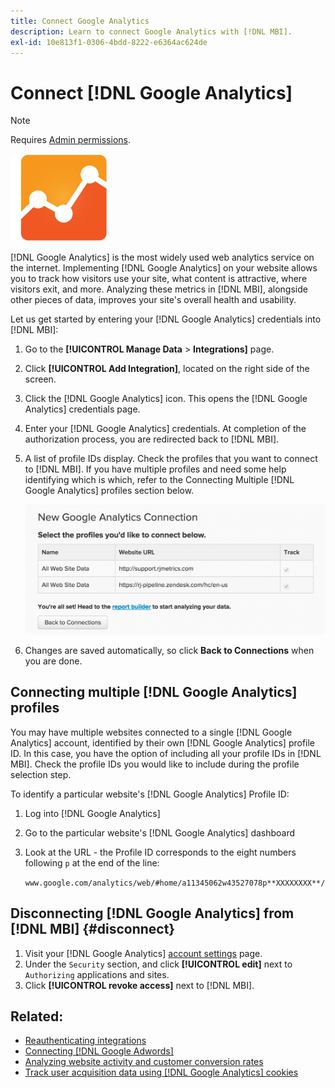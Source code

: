 ```yaml
---
title: Connect Google Analytics
description: Learn to connect Google Analytics with [!DNL MBI].
exl-id: 10e813f1-0306-4bdd-8222-e6364ac624de
---
```

# Connect [!DNL Google Analytics]

>[!NOTE]
>
>Requires [Admin permissions](../../../administrator/user-management/user-management.md).

![](../../../assets/google-analytics-logo.png)

[!DNL Google Analytics] is the most widely used web analytics service on the internet. Implementing [!DNL Google Analytics] on your website allows you to track how visitors use your site, what content is attractive, where visitors exit, and more. Analyzing these metrics in [!DNL MBI], alongside other pieces of data, improves your site's overall health and usability.

Let us get started by entering your [!DNL Google Analytics] credentials into [!DNL MBI]:

1. Go to the **[!UICONTROL Manage Data** > **Integrations]** page.
1. Click **[!UICONTROL Add Integration]**, located on the right side of the screen.
1. Click the [!DNL Google Analytics] icon. This opens the [!DNL Google Analytics] credentials page.
1. Enter your [!DNL Google Analytics] credentials. At completion of the authorization process, you are redirected back to [!DNL MBI].
1. A list of profile IDs display. Check the profiles that you want to connect to [!DNL MBI]. If you have multiple profiles and need some help identifying which is which, refer to the Connecting Multiple [!DNL Google Analytics] profiles section below.

     ![](../../../assets/list-profile-id.png)<!--{: width="600px"}-->

1. Changes are saved automatically, so click **Back to Connections** when you are done.

## Connecting multiple [!DNL Google Analytics] profiles

You may have multiple websites connected to a single [!DNL Google Analytics] account, identified by their own [!DNL Google Analytics] profile ID. In this case, you have the option of including all your profile IDs in [!DNL MBI]. Check the profile IDs you would like to include during the profile selection step.

To identify a particular website's [!DNL Google Analytics] Profile ID:

1. Log into [!DNL Google Analytics]
1. Go to the particular website's [!DNL Google Analytics] dashboard
1. Look at the URL - the Profile ID corresponds to the eight numbers following `p` at the end of the line:

   `www.google.com/analytics/web/#home/a11345062w43527078p**XXXXXXXX**/`

## Disconnecting [!DNL Google Analytics] from [!DNL MBI] {#disconnect}

1. Visit your [!DNL Google Analytics] [account settings](https://accounts.google.com/) page.
1. Under the `Security` section,  and click **[!UICONTROL edit]** next to `Authorizing` applications and sites.
1. Click **[!UICONTROL revoke access]** next to [!DNL MBI].

## Related:

* [Reauthenticating integrations](https://experienceleague.adobe.com/docs/commerce-knowledge-base/kb/how-to/mbi-reauthenticating-integrations.html?lang=en)
* [Connecting [!DNL Google Adwords]](../integrations/google-adwords.md)
* [Analyzing website activity and customer conversion rates](../../analysis/web-act-cust-conversion.md)
* [Track user acquisition data using [!DNL Google Analytics] cookies](../../analysis/google-track-user-acq.md)
